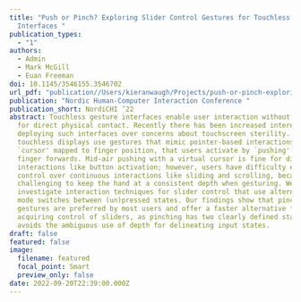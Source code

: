 ```yaml
---
title: "Push or Pinch? Exploring Slider Control Gestures for Touchless User
  Interfaces "
publication_types:
  - "1"
authors:
  - Admin
  - Mark McGill
  - Euan Freeman
doi: 10.1145/3546155.3546702
url_pdf: "publication//Users/kieranwaugh/Projects/push-or-pinch-exploring-slider-control-gestures-for-touchless-user-interfaces/paper.pdf"
publication: "Nordic Human-Computer Interaction Conference "
publication_short: NordiCHI ’22
abstract: Touchless gesture interfaces enable user interaction without the need
  for direct physical contact. Recently there has been increased interest in
  deploying such interfaces over concerns about touchscreen sterility. Many
  touchless displays use gestures that mimic pointer-based interactions, with a
  `cursor' mapped to finger position, that users activate by `pushing' their
  finger forwards. Mid-air pushing with a virtual cursor is fine for discrete
  interactions like button activation; however, users have difficulty exerting
  control over continuous interactions like sliding and scrolling, because it is
  challenging to keep the hand at a consistent depth when gesturing. We
  investigate interaction techniques for slider control that use alternative
  mode switches between (un)pressed states. Our findings show that pinch
  gestures are preferred by most users and offer a faster alternative for
  acquiring control of sliders, as pinching has two clearly defined states and
  avoids the ambiguous use of depth for delineating input states.
draft: false
featured: false
image:
  filename: featured
  focal_point: Smart
  preview_only: false
date: 2022-09-20T22:39:00.000Z
---
```

